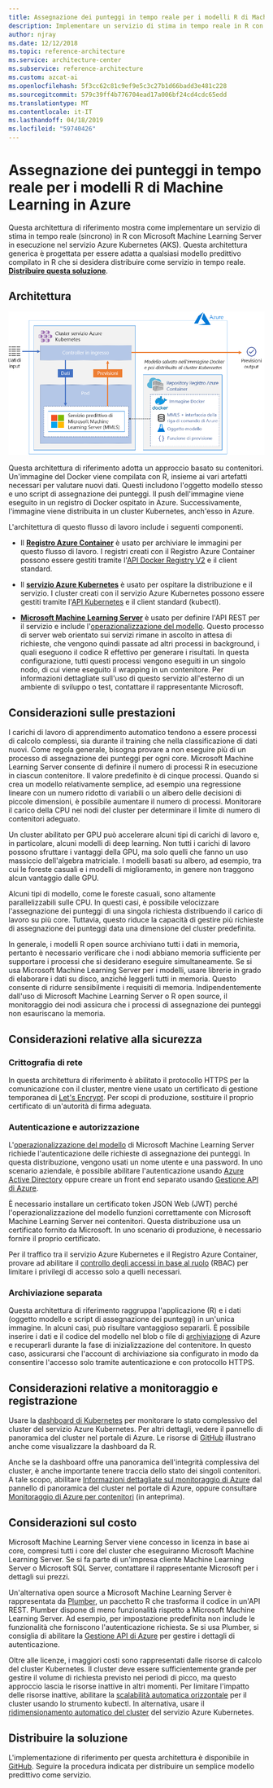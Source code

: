 ```yaml
---
title: Assegnazione dei punteggi in tempo reale per i modelli R di Machine Learning
description: Implementare un servizio di stima in tempo reale in R con Machine Learning Server in esecuzione nel servizio Azure Kubernetes.
author: njray
ms.date: 12/12/2018
ms.topic: reference-architecture
ms.service: architecture-center
ms.subservice: reference-architecture
ms.custom: azcat-ai
ms.openlocfilehash: 5f3cc62c81c9ef9e5c3c27b1d66badd3e481c228
ms.sourcegitcommit: 579c39ff4b776704ead17a006bf24cd4cdc65edd
ms.translationtype: MT
ms.contentlocale: it-IT
ms.lasthandoff: 04/18/2019
ms.locfileid: "59740426"
---
```

# <a name="real-time-scoring-of-r-machine-learning-models-on-azure"></a>Assegnazione dei punteggi in tempo reale per i modelli R di Machine Learning in Azure

Questa architettura di riferimento mostra come implementare un servizio di stima in tempo reale (sincrono) in R con Microsoft Machine Learning Server in esecuzione nel servizio Azure Kubernetes (AKS). Questa architettura generica è progettata per essere adatta a qualsiasi modello predittivo compilato in R che si desidera distribuire come servizio in tempo reale. **[Distribuire questa soluzione][github]**.

## <a name="architecture"></a>Architettura

![Assegnazione dei punteggi in tempo reale per i modelli R di Machine Learning in Azure][0]

Questa architettura di riferimento adotta un approccio basato su contenitori. Un'immagine del Docker viene compilata con R, insieme ai vari artefatti necessari per valutare nuovi dati. Questi includono l'oggetto modello stesso e uno script di assegnazione dei punteggi. Il push dell'immagine viene eseguito in un registro di Docker ospitato in Azure. Successivamente, l'immagine viene distribuita in un cluster Kubernetes, anch'esso in Azure.

L'architettura di questo flusso di lavoro include i seguenti componenti.

- Il **[Registro Azure Container][acr]** è usato per archiviare le immagini per questo flusso di lavoro. I registri creati con il Registro Azure Container possono essere gestiti tramite l'[API Docker Registry V2][docker] e il client standard.

- Il **[servizio Azure Kubernetes][aks]** è usato per ospitare la distribuzione e il servizio. I cluster creati con il servizio Azure Kubernetes possono essere gestiti tramite l'[API Kubernetes][k-api] e il client standard (kubectl).

- **[Microsoft Machine Learning Server][mmls]** è usato per definire l'API REST per il servizio e include l'[operazionalizzazione del modello][operationalization]. Questo processo di server web orientato sui servizi rimane in ascolto in attesa di richieste, che vengono quindi passate ad altri processi in background, i quali eseguono il codice R effettivo per generare i risultati. In questa configurazione, tutti questi processi vengono eseguiti in un singolo nodo, di cui viene eseguito il wrapping in un contenitore. Per informazioni dettagliate sull'uso di questo servizio all'esterno di un ambiente di sviluppo o test, contattare il rappresentante Microsoft.

## <a name="performance-considerations"></a>Considerazioni sulle prestazioni

I carichi di lavoro di apprendimento automatico tendono a essere processi di calcolo complessi, sia durante il training che nella classificazione di dati nuovi. Come regola generale, bisogna provare a non eseguire più di un processo di assegnazione dei punteggi per ogni core. Microsoft Machine Learning Server consente di definire il numero di processi R in esecuzione in ciascun contenitore. Il valore predefinito è di cinque processi. Quando si crea un modello relativamente semplice, ad esempio una regressione lineare con un numero ridotto di variabili o un albero delle decisioni di piccole dimensioni, è possibile aumentare il numero di processi. Monitorare il carico della CPU nei nodi del cluster per determinare il limite di numero di contenitori adeguato.

Un cluster abilitato per GPU può accelerare alcuni tipi di carichi di lavoro e, in particolare, alcuni modelli di deep learning. Non tutti i carichi di lavoro possono sfruttare i vantaggi della GPU, ma solo quelli che fanno un uso massiccio dell'algebra matriciale. I modelli basati su albero, ad esempio, tra cui le foreste casuali e i modelli di miglioramento, in genere non traggono alcun vantaggio dalle GPU.

Alcuni tipi di modello, come le foreste casuali, sono altamente parallelizzabili sulle CPU. In questi casi, è possibile velocizzare l'assegnazione dei punteggi di una singola richiesta distribuendo il carico di lavoro su più core. Tuttavia, questo riduce la capacità di gestire più richieste di assegnazione dei punteggi data una dimensione del cluster predefinita.

In generale, i modelli R open source archiviano tutti i dati in memoria, pertanto è necessario verificare che i nodi abbiano memoria sufficiente per supportare i processi che si desiderano eseguire simultaneamente. Se si usa Microsoft Machine Learning Server per i modelli, usare librerie in grado di elaborare i dati su disco, anziché leggerli tutti in memoria. Questo consente di ridurre sensibilmente i requisiti di memoria. Indipendentemente dall'uso di Microsoft Machine Learning Server o R open source, il monitoraggio dei nodi assicura che i processi di assegnazione dei punteggi non esauriscano la memoria.

## <a name="security-considerations"></a>Considerazioni relative alla sicurezza

### <a name="network-encryption"></a>Crittografia di rete

In questa architettura di riferimento è abilitato il protocollo HTTPS per la comunicazione con il cluster, mentre viene usato un certificato di gestione temporanea di [Let's Encrypt][encrypt]. Per scopi di produzione, sostituire il proprio certificato di un'autorità di firma adeguata.

### <a name="authentication-and-authorization"></a>Autenticazione e autorizzazione

L'[operazionalizzazione del modello][operationalization] di Microsoft Machine Learning Server richiede l'autenticazione delle richieste di assegnazione dei punteggi. In questa distribuzione, vengono usati un nome utente e una password. In uno scenario aziendale, è possibile abilitare l'autenticazione usando [Azure Active Directory][AAD] oppure creare un front end separato usando [Gestione API di Azure][API].

È necessario installare un certificato token JSON Web (JWT) perché l'operazionalizzazione del modello funzioni correttamente con Microsoft Machine Learning Server nei contenitori. Questa distribuzione usa un certificato fornito da Microsoft. In uno scenario di produzione, è necessario fornire il proprio certificato.

Per il traffico tra il servizio Azure Kubernetes e il Registro Azure Container, provare ad abilitare il [controllo degli accessi in base al ruolo][rbac] (RBAC) per limitare i privilegi di accesso solo a quelli necessari.

### <a name="separate-storage"></a>Archiviazione separata

Questa architettura di riferimento raggruppa l'applicazione (R) e i dati (oggetto modello e script di assegnazione dei punteggi) in un'unica immagine. In alcuni casi, può risultare vantaggioso separarli. È possibile inserire i dati e il codice del modello nel blob o file di [archiviazione][storage] di Azure e recuperarli durante la fase di inizializzazione del contenitore. In questo caso, assicurarsi che l'account di archiviazione sia configurato in modo da consentire l'accesso solo tramite autenticazione e con protocollo HTTPS.

## <a name="monitoring-and-logging-considerations"></a>Considerazioni relative a monitoraggio e registrazione

Usare la [dashboard di Kubernetes][dashboard] per monitorare lo stato complessivo del cluster del servizio Azure Kubernetes. Per altri dettagli, vedere il pannello di panoramica del cluster nel portale di Azure. Le risorse di [GitHub][github] illustrano anche come visualizzare la dashboard da R.

Anche se la dashboard offre una panoramica dell'integrità complessiva del cluster, è anche importante tenere traccia dello stato dei singoli contenitori. A tale scopo, abilitare [Informazioni dettagliate sul monitoraggio di Azure][monitor] dal pannello di panoramica del cluster nel portale di Azure, oppure consultare [Monitoraggio di Azure per contenitori][monitor-containers] (in anteprima).

## <a name="cost-considerations"></a>Considerazioni sul costo

Microsoft Machine Learning Server viene concesso in licenza in base ai core, compresi tutti i core del cluster che eseguiranno Microsoft Machine Learning Server. Se si fa parte di un'impresa cliente Machine Learning Server o Microsoft SQL Server, contattare il rappresentante Microsoft per i dettagli sui prezzi.

Un'alternativa open source a Microsoft Machine Learning Server è rappresentata da [Plumber][plumber], un pacchetto R che trasforma il codice in un'API REST. Plumber dispone di meno funzionalità rispetto a Microsoft Machine Learning Server. Ad esempio, per impostazione predefinita non include le funzionalità che forniscono l'autenticazione richiesta. Se si usa Plumber, si consiglia di abilitare la [Gestione API di Azure][API] per gestire i dettagli di autenticazione.

Oltre alle licenze, i maggiori costi sono rappresentati dalle risorse di calcolo del cluster Kubernetes. Il cluster deve essere sufficientemente grande per gestire il volume di richiesta previsto nei periodi di picco, ma questo approccio lascia le risorse inattive in altri momenti. Per limitare l'impatto delle risorse inattive, abilitare la [scalabilità automatica orizzontale][autoscaler] per il cluster usando lo strumento kubectl. In alternativa, usare il [ridimensionamento automatico del cluster][cluster-autoscaler] del servizio Azure Kubernetes.

## <a name="deploy-the-solution"></a>Distribuire la soluzione

L'implementazione di riferimento per questa architettura è disponibile in [GitHub][github]. Seguire la procedura indicata per distribuire un semplice modello predittivo come servizio.

<!-- links -->
[AAD]: /azure/active-directory/fundamentals/active-directory-whatis
[API]: /azure/api-management/api-management-key-concepts
[ACR]: /azure/container-registry/container-registry-intro
[AKS]: /azure/aks/intro-kubernetes
[autoscaler]: https://kubernetes.io/docs/tasks/run-application/horizontal-pod-autoscale/
[cluster-autoscaler]: /azure/aks/autoscaler
[monitor]: /azure/monitoring/monitoring-container-insights-overview
[dashboard]: /azure/aks/kubernetes-dashboard
[docker]: https://docs.docker.com/registry/spec/api/
[encrypt]: https://letsencrypt.org/
[gitHub]: https://github.com/Azure/RealtimeRDeployment
[K-API]: https://kubernetes.io/docs/reference/
[MMLS]: /machine-learning-server/what-is-machine-learning-server
[monitor-containers]: /azure/azure-monitor/insights/container-insights-overview
[operationalization]: /machine-learning-server/what-is-operationalization
[plumber]: https://www.rplumber.io
[RBAC]: /azure/role-based-access-control/overview
[storage]: /azure/storage/common/storage-introduction
[0]: ./_images/realtime-scoring-r.png
